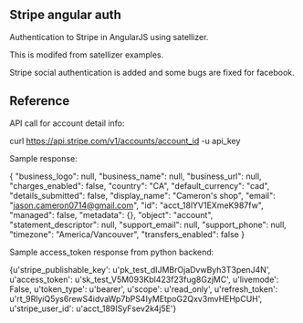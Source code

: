 ## Stripe angular auth

Authentication to Stripe in AngularJS using satellizer.

This is modifed from satellizer examples.

Stripe social authentication is added and some bugs are fixed for facebook.

## Reference

API call for account detail info:

curl https://api.stripe.com/v1/accounts/account_id -u api_key

Sample response:

{
  "business_logo": null, 
  "business_name": null, 
  "business_url": null, 
  "charges_enabled": false, 
  "country": "CA", 
  "default_currency": "cad", 
  "details_submitted": false, 
  "display_name": "Cameron's shop", 
  "email": "jason.cameron0714@gmail.com", 
  "id": "acct_18lYV1EXmeK987fw", 
  "managed": false, 
  "metadata": {}, 
  "object": "account", 
  "statement_descriptor": null, 
  "support_email": null, 
  "support_phone": null, 
  "timezone": "America/Vancouver", 
  "transfers_enabled": false
}

Sample access_token response from python backend:

{u'stripe_publishable_key': u'pk_test_dIJMBrOjaDvwByh3T3penJ4N', u'access_token': u'sk_test_V5M093Kbl423f23fug8GzjMC', u'livemode': False, u'token_type': u'bearer', u'scope': u'read_only', u'refresh_token': u'rt_9RlyiQ5ys6rewS4idvaWp7bPS4IyMEtpoG2Qxv3mvHEHpCUH', u'stripe_user_id': u'acct_189ISyFsev2k4j5E'}

